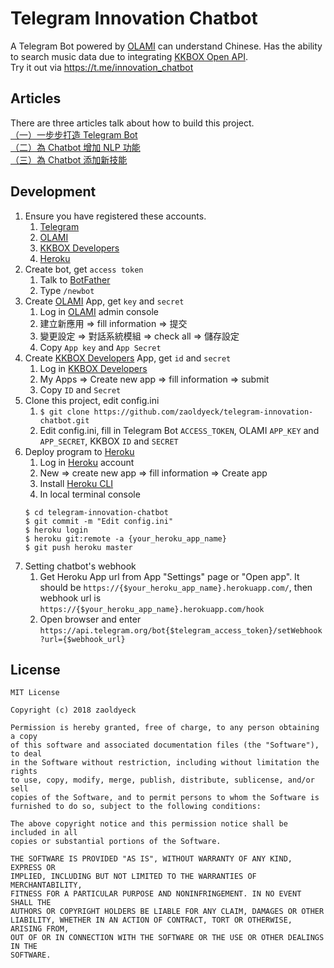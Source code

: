 # Telegram Innovation Chatbot
A Telegram Bot powered by [OLAMI](https://tw.olami.ai/) can understand Chinese. Has the ability to search music data due to integrating [KKBOX Open API](https://developer.kkbox.com/).
<br/>
Try it out via https://t.me/innovation_chatbot

## Articles
There are three articles talk about how to build this project.
<br/>
[（一）一步步打造 Telegram Bot](https://medium.com/@zaoldyeck9970/%E6%89%8B%E6%8A%8A%E6%89%8B%E6%95%99%E4%BD%A0%E6%80%8E%E9%BA%BC%E6%89%93%E9%80%A0-telegram-bot-a7b539c3402a)
<br/>
[（二）為 Chatbot 增加 NLP 功能](https://medium.com/@zaoldyeck9970/%E5%88%A9%E7%94%A8-olami-open-api-%E7%82%BA-chatbot-%E5%A2%9E%E5%8A%A0-nlp-%E5%8A%9F%E8%83%BD-e6b37940913d)
<br/>
[（三）為 Chatbot 添加新技能](https://medium.com/@zaoldyeck9970/add-custom-skill-into-chatbot-cef9bfeeef52)

## Development
1. Ensure you have registered these accounts.
    1. [Telegram](https://telegram.org/)
    2. [OLAMI](https://tw.olami.ai/)
    3. [KKBOX Developers](https://developer.kkbox.com/)
    4. [Heroku](https://www.heroku.com/)
2. Create bot, get `access token`
    1. Talk to [BotFather](https://telegram.me/botfather)
    2. Type `/newbot`
3. Create [OLAMI](https://tw.olami.ai/) App, get `key` and `secret`
    1. Log in [OLAMI](https://tw.olami.ai/) admin console
    2. 建立新應用 => fill information => 提交
    3. 變更設定 => 對話系統模組 => check all => 儲存設定
    4. Copy `App key` and `App Secret`
4. Create [KKBOX Developers](https://developer.kkbox.com/) App, get `id` and `secret`
    1. Log in [KKBOX Developers](https://developer.kkbox.com/)
    2. My Apps => Create new app => fill information => submit
    3. Copy `ID` and `Secret`
5. Clone this project, edit config.ini
    1. `$ git clone https://github.com/zaoldyeck/telegram-innovation-chatbot.git`
    2. Edit config.ini, fill in Telegram Bot `ACCESS_TOKEN`, OLAMI `APP_KEY` and `APP_SECRET`, KKBOX `ID` and `SECRET`
6. Deploy program to [Heroku](https://www.heroku.com/)
    1. Log in [Heroku](https://www.heroku.com/) account
    2. New => create new app => fill information => Create app
    3. Install [Heroku CLI](https://devcenter.heroku.com/articles/heroku-cli)
    4. In local terminal console
    ```
    $ cd telegram-innovation-chatbot
    $ git commit -m "Edit config.ini"
    $ heroku login
    $ heroku git:remote -a {your_heroku_app_name}
    $ git push heroku master
    ```
7. Setting chatbot's webhook
    1. Get Heroku App url from App "Settings" page or "Open app". It should be `https://{$your_heroku_app_name}.herokuapp.com/`, then webhook url is `https://{$your_heroku_app_name}.herokuapp.com/hook`
    2. Open browser and enter `https://api.telegram.org/bot{$telegram_access_token}/setWebhook?url={$webhook_url}`

## License
```
MIT License

Copyright (c) 2018 zaoldyeck

Permission is hereby granted, free of charge, to any person obtaining a copy
of this software and associated documentation files (the "Software"), to deal
in the Software without restriction, including without limitation the rights
to use, copy, modify, merge, publish, distribute, sublicense, and/or sell
copies of the Software, and to permit persons to whom the Software is
furnished to do so, subject to the following conditions:

The above copyright notice and this permission notice shall be included in all
copies or substantial portions of the Software.

THE SOFTWARE IS PROVIDED "AS IS", WITHOUT WARRANTY OF ANY KIND, EXPRESS OR
IMPLIED, INCLUDING BUT NOT LIMITED TO THE WARRANTIES OF MERCHANTABILITY,
FITNESS FOR A PARTICULAR PURPOSE AND NONINFRINGEMENT. IN NO EVENT SHALL THE
AUTHORS OR COPYRIGHT HOLDERS BE LIABLE FOR ANY CLAIM, DAMAGES OR OTHER
LIABILITY, WHETHER IN AN ACTION OF CONTRACT, TORT OR OTHERWISE, ARISING FROM,
OUT OF OR IN CONNECTION WITH THE SOFTWARE OR THE USE OR OTHER DEALINGS IN THE
SOFTWARE.

```
